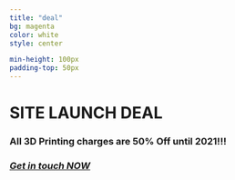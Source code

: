 ```yaml
---
title: "deal"
bg: magenta
color: white
style: center

min-height: 100px
padding-top: 50px
---
```


# **SITE LAUNCH DEAL**

### **All 3D Printing charges are 50% Off until 2021!!!**
### *[Get in touch NOW](mailto://realitsolutionswa@gmail.com)*